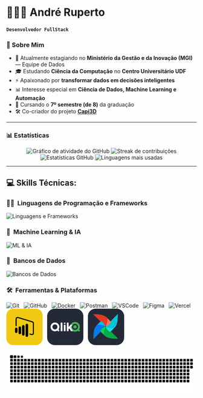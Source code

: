 # 👨🏻‍💻 André Ruperto

**`Desenvolvedor FullStack`**

### 🧠 Sobre Mim

- 🔭 Atualmente estagiando no **Ministério da Gestão e da Inovação (MGI)** — Equipe de Dados  
- 🎓 Estudando **Ciência da Computação** no **Centro Universitário UDF**  
- ⚡ Apaixonado por **transformar dados em decisões inteligentes**  
- 📊 Interesse especial em **Ciência de Dados, Machine Learning e Automação**  
- 🧩 Cursando o **7º semestre (de 8)** da graduação  
- 🛠️ Co-criador do projeto [**Capi3D**](https://capi3d.com.br/)

---

### 📊 Estatísticas

<div align="center">
  <img src="https://github-readme-activity-graph.vercel.app/graph?username=AndreRuperto&theme=merko" alt="Gráfico de atividade do GitHub" />
  <img height="200px" src="https://streak-stats.demolab.com?user=AndreRuperto&theme=merko" alt="Streak de contribuições" />
  <img src="https://github-readme-stats.vercel.app/api?username=AndreRuperto&show_icons=true&include_all_commits=true&count_private=true&theme=merko&rank_icon=github&border_radius=10" height="150" alt="Estatísticas GitHub" />
  <img src="https://github-readme-stats.vercel.app/api/top-langs?username=AndreRuperto&locale=en&hide_title=false&layout=compact&card_width=320&langs_count=5&theme=merko&border_radius=10" height="150" alt="Linguagens mais usadas" />

</div>

---

## 💻 Skills Técnicas:

### 🧑‍💻 &nbsp;Linguagens de Programação e Frameworks  
![Linguagens e Frameworks](https://skillicons.dev/icons?i=py,nodejs,c,js,html,css,fastapi,django,flask)

### 🧠 &nbsp;Machine Learning & IA  
![ML & IA](https://skillicons.dev/icons?i=sklearn,tensorflow,pytorch,opencv,selenium)

### 💾 &nbsp;Bancos de Dados  
![Bancos de Dados](https://skillicons.dev/icons?i=postgres,mysql,sqlite)

### 🛠️ &nbsp;Ferramentas & Plataformas
<p align="left">
  <img src="https://skillicons.dev/icons?i=git" alt="Git" />
  <span>&nbsp;</span>
  <img src="https://skillicons.dev/icons?i=github" alt="GitHub" />
  <span>&nbsp;</span>
  <img src="https://skillicons.dev/icons?i=docker" alt="Docker" />
  <span>&nbsp;</span>
  <img src="https://skillicons.dev/icons?i=postman" alt="Postman" />
  <span>&nbsp;</span>
  <img src="https://skillicons.dev/icons?i=vscode" alt="VSCode" />
  <span>&nbsp;</span>
  <img src="https://skillicons.dev/icons?i=figma" alt="Figma" />
  <span>&nbsp;</span>
  <img src="https://skillicons.dev/icons?i=vercel" alt="Vercel" />
  <span>&nbsp;</span>
  <img src="./assets/icons/powerbi.svg" alt="Power BI" />
  <span>&nbsp;</span>
  <img src="./assets/icons/qlik.svg" alt="Qlik" />
  <span>&nbsp;</span>
  <img src="./assets/icons/airflow.svg" alt="Airflow" />
</p>

<div align="center">
  <img src="https://raw.githubusercontent.com/AndreRuperto/AndreRuperto/output/github-contribution-grid-snake-random.svg" alt="Snake animation" />
</div>